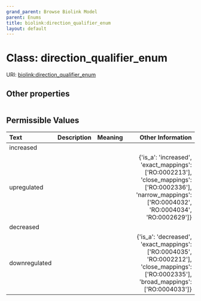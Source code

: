 ```yaml
---
grand_parent: Browse Biolink Model
parent: Enums
title: biolink:direction_qualifier_enum
layout: default
---
```


# Class: direction_qualifier_enum




URI: [biolink:direction_qualifier_enum](https://w3id.org/biolink/vocab/direction_qualifier_enum)


## Other properties

|  |  |  |
| --- | --- | --- |

## Permissible Values

| Text | Description | Meaning | Other Information |
| :--- | :---: | :---: | ---: |
| increased |  |  |  |
| upregulated |  |  | {'is_a': 'increased', 'exact_mappings': ['RO:0002213'], 'close_mappings': ['RO:0002336'], 'narrow_mappings': ['RO:0004032', 'RO:0004034', 'RO:0002629']} |
| decreased |  |  |  |
| downregulated |  |  | {'is_a': 'decreased', 'exact_mappings': ['RO:0004035', 'RO:0002212'], 'close_mappings': ['RO:0002335'], 'broad_mappings': ['RO:0004033']} |


